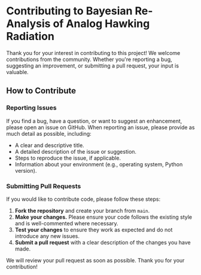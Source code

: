 # Contributing to Bayesian Re-Analysis of Analog Hawking Radiation

Thank you for your interest in contributing to this project! We welcome contributions from the community. Whether you're reporting a bug, suggesting an improvement, or submitting a pull request, your input is valuable.

## How to Contribute

### Reporting Issues

If you find a bug, have a question, or want to suggest an enhancement, please open an issue on GitHub. When reporting an issue, please provide as much detail as possible, including:

*   A clear and descriptive title.
*   A detailed description of the issue or suggestion.
*   Steps to reproduce the issue, if applicable.
*   Information about your environment (e.g., operating system, Python version).

### Submitting Pull Requests

If you would like to contribute code, please follow these steps:

1.  **Fork the repository** and create your branch from `main`.
2.  **Make your changes.** Please ensure your code follows the existing style and is well-commented where necessary.
3.  **Test your changes** to ensure they work as expected and do not introduce any new issues.
4.  **Submit a pull request** with a clear description of the changes you have made.

We will review your pull request as soon as possible. Thank you for your contribution!
